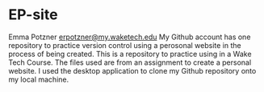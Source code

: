 # EP-site
Emma Potzner
erpotzner@my.waketech.edu 
My Github account has one repository to practice version control using a perosonal website in the process of being created. This is a repository to practice using in a Wake Tech Course. The files used are from an assignment to create a personal website.
I used the desktop application to clone my Github repository onto my local machine. 
